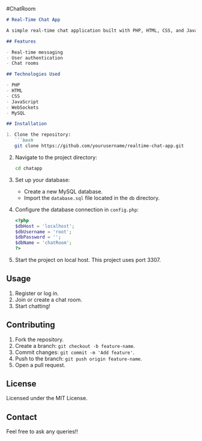 #ChatRoom

```markdown
# Real-Time Chat App

A simple real-time chat application built with PHP, HTML, CSS, and JavaScript.

## Features

- Real-time messaging
- User authentication
- Chat rooms

## Technologies Used

- PHP
- HTML
- CSS
- JavaScript
- WebSockets
- MySQL

## Installation

1. Clone the repository:
   ```bash
   git clone https://github.com/yourusername/realtime-chat-app.git
   ```

2. Navigate to the project directory:
   ```bash
   cd chatapp
   ```

3. Set up your database:
   - Create a new MySQL database.
   - Import the `database.sql` file located in the `db` directory.

4. Configure the database connection in `config.php`:
   ```php
   <?php
   $dbHost = 'localhost';
   $dbUsername = 'root';
   $dbPassword = '';
   $dbName = 'chatRoom';
   ?>
   ```

5. Start the project on local host. This project uses port 3307.

## Usage

1. Register or log in.
2. Join or create a chat room.
3. Start chatting!

## Contributing

1. Fork the repository.
2. Create a branch: `git checkout -b feature-name`.
3. Commit changes: `git commit -m 'Add feature'`.
4. Push to the branch: `git push origin feature-name`.
5. Open a pull request.

## License

Licensed under the MIT License.

## Contact

Feel free to ask any queries!!
